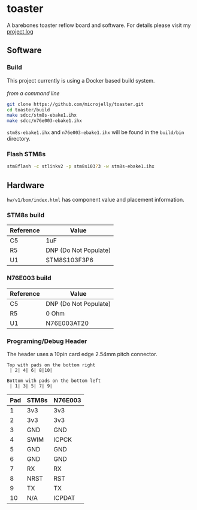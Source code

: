# toaster
A barebones toaster reflow board and software. For details please visit my [project log](https://microjelly.com/reflow-controller-replacement/)

## Software
### Build
This project currently is using a Docker based build system. 
\
\
*from a command line*
```bash
git clone https://github.com/microjelly/toaster.git
cd toaster/build
make sdcc/stm8s-ebake1.ihx
make sdcc/n76e003-ebake1.ihx
```
`stm8s-ebake1.ihx` and `n76e003-ebake1.ihx` will be found in the `build/bin` directory. 

### Flash STM8s
```bash
stm8flash -c stlinkv2 -p stm8s103?3 -w stm8s-ebake1.ihx
```

## Hardware
`hw/v1/bom/index.html` has component value and placement information.

### STM8s build
Reference | Value
-- | --
C5 | 1uF
R5 | DNP (Do Not Populate)
U1 | STM8S103F3P6

### N76E003 build
Reference | Value
-- | --
C5 | DNP (Do Not Populate)
R5 | 0 Ohm
U1 | N76E003AT20

### Programing/Debug Header
The header uses a 10pin card edge 2.54mm pitch connector.
```
Top with pads on the bottom right
 | 2| 4| 6| 8|10|

Bottom with pads on the bottom left
 | 1| 3| 5| 7| 9|
```

Pad | STM8s | N76E003
-- | -- | --
1 | 3v3 | 3v3
2 | 3v3 | 3v3
3 | GND | GND
4 | SWIM | ICPCK
5 | GND | GND
6 | GND | GND
7 | RX | RX
8 | NRST | RST
9 | TX | TX
10 | N/A | ICPDAT

